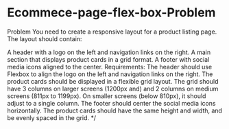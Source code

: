 # Ecommece-page-flex-box-Problem
Problem
You need to create a responsive layout for a product listing page. The layout should contain:

A header with a logo on the left and navigation links on the right.
A main section that displays product cards in a grid format.
A footer with social media icons aligned to the center.
Requirements:
The header should use Flexbox to align the logo on the left and navigation links on the right.
The product cards should be displayed in a flexible grid layout. The grid should have 3 columns on larger screens (1200px and) and 2 columns on medium screens (811px to 1199px). On smaller screens (below 810px), it should adjust to a single column.
The footer should center the social media icons horizontally.
The product cards should have the same height and width, and be evenly spaced in the grid. */
